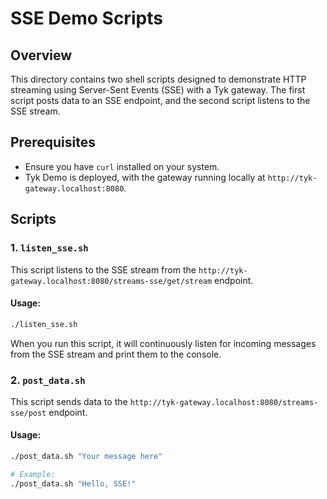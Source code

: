 # SSE Demo Scripts

## Overview
This directory contains two shell scripts designed to demonstrate HTTP streaming using Server-Sent Events (SSE) with a Tyk gateway. The first script posts data to an SSE endpoint, and the second script listens to the SSE stream.

## Prerequisites
- Ensure you have `curl` installed on your system.
- Tyk Demo is deployed, with the gateway running locally at `http://tyk-gateway.localhost:8080`.

## Scripts

### 1. `listen_sse.sh`
This script listens to the SSE stream from the `http://tyk-gateway.localhost:8080/streams-sse/get/stream` endpoint.

#### Usage:
```bash
./listen_sse.sh
```

When you run this script, it will continuously listen for incoming messages from the SSE stream and print them to the console.

### 2. `post_data.sh`
This script sends data to the `http://tyk-gateway.localhost:8080/streams-sse/post` endpoint.

#### Usage:
```bash
./post_data.sh "Your message here"

# Example:
./post_data.sh "Hello, SSE!"
```
